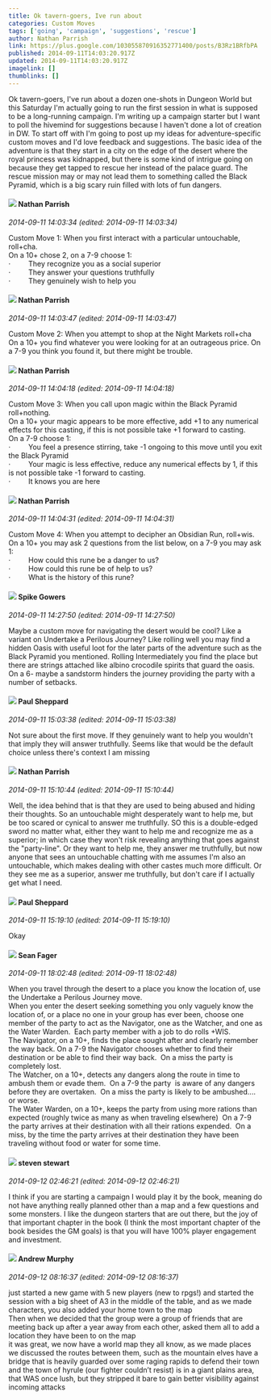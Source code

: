 ```yaml
---
title: Ok tavern-goers, Ive run about
categories: Custom Moves
tags: ['going', 'campaign', 'suggestions', 'rescue']
author: Nathan Parrish
link: https://plus.google.com/103055870916352771400/posts/B3Rz1BRfbPA
published: 2014-09-11T14:03:20.917Z
updated: 2014-09-11T14:03:20.917Z
imagelink: []
thumblinks: []
---
```


Ok tavern-goers, I&#39;ve run about a dozen one-shots in Dungeon World but this Saturday I&#39;m actually going to run the first session in what is supposed to be a long-running campaign. I&#39;m writing up a campaign starter but I want to poll the hivemind for suggestions because I haven&#39;t done a lot of creation in DW. To start off with I&#39;m going to post up my ideas for adventure-specific custom moves and I&#39;d love feedback and suggestions. The basic idea of the adventure is that they start in a city on the edge of the desert where the royal princess was kidnapped, but there is some kind of intrigue going on because they get tapped to rescue her instead of the palace guard. The rescue mission may or may not lead them to something called the Black Pyramid, which is a big scary ruin filled with lots of fun dangers.
<div id='comment z13ywbloevj1hl11w22wgfeqgyeddtkrf04'>
  <h4><img src='{{site.baseurl}}//images/avatars/103055870916352771400_photo.jpg'> Nathan Parrish</h4>
      <p><cite>2014-09-11 14:03:34 (edited: 2014-09-11 14:03:34)</cite></p>
        <p>Custom Move 1: When you first interact with a particular untouchable, roll+cha.<br />On a 10+ chose 2, on a 7-9 choose 1:<br />·         They recognize you as a social superior<br />·         They answer your questions truthfully<br />·         They genuinely wish to help you</p>
</div>
        

<div id='comment z13ywbloevj1hl11w22wgfeqgyeddtkrf04'>
  <h4><img src='{{site.baseurl}}//images/avatars/103055870916352771400_photo.jpg'> Nathan Parrish</h4>
      <p><cite>2014-09-11 14:03:47 (edited: 2014-09-11 14:03:47)</cite></p>
        <p>Custom Move 2: When you attempt to shop at the Night Markets roll+cha<br />On a 10+ you find whatever you were looking for at an outrageous price. On a 7-9 you think you found it, but there might be trouble.</p>
</div>
        

<div id='comment z13ywbloevj1hl11w22wgfeqgyeddtkrf04'>
  <h4><img src='{{site.baseurl}}//images/avatars/103055870916352771400_photo.jpg'> Nathan Parrish</h4>
      <p><cite>2014-09-11 14:04:18 (edited: 2014-09-11 14:04:18)</cite></p>
        <p>Custom Move 3: When you call upon magic within the Black Pyramid roll+nothing.<br />On a 10+ your magic appears to be more effective, add +1 to any numerical effects for this casting, if this is not possible take +1 forward to casting.<br />On a 7-9 choose 1:<br />·         You feel a presence stirring, take -1 ongoing to this move until you exit the Black Pyramid<br />·         Your magic is less effective, reduce any numerical effects by 1, if this is not possible take -1 forward to casting.<br />·         It knows you are here</p>
</div>
        

<div id='comment z13ywbloevj1hl11w22wgfeqgyeddtkrf04'>
  <h4><img src='{{site.baseurl}}//images/avatars/103055870916352771400_photo.jpg'> Nathan Parrish</h4>
      <p><cite>2014-09-11 14:04:31 (edited: 2014-09-11 14:04:31)</cite></p>
        <p>Custom Move 4: When you attempt to decipher an Obsidian Run, roll+wis.<br />On a 10+ you may ask 2 questions from the list below, on a 7-9 you may ask 1:<br />·         How could this rune be a danger to us?<br />·         How could this rune be of help to us?<br />·         What is the history of this rune?</p>
</div>
        

<div id='comment z13ywbloevj1hl11w22wgfeqgyeddtkrf04'>
  <h4><img src='{{site.baseurl}}//images/avatars/105661963793197538310_photo.jpg'> Spike Gowers</h4>
      <p><cite>2014-09-11 14:27:50 (edited: 2014-09-11 14:27:50)</cite></p>
        <p>Maybe a custom move for navigating the desert would be cool? Like a variant on Undertake a Perilous Journey? Like rolling well you may find a hidden Oasis with useful loot for the later parts of the adventure such as the Black Pyramid you mentioned. Rolling Intermediately you find the place but there are strings attached like albino crocodile spirits that guard the oasis. On a 6- maybe a sandstorm hinders the journey providing the party with a number of setbacks. </p>
</div>
        

<div id='comment z13ywbloevj1hl11w22wgfeqgyeddtkrf04'>
  <h4><img src='{{site.baseurl}}//images/avatars/104270786361487360726_photo.jpg'> Paul Sheppard</h4>
      <p><cite>2014-09-11 15:03:38 (edited: 2014-09-11 15:03:38)</cite></p>
        <p>Not sure about the first move. If they genuinely want to help you wouldn&#39;t that imply they will answer truthfully. Seems like that would be the default choice unless there&#39;s context I am missing</p>
</div>
        

<div id='comment z13ywbloevj1hl11w22wgfeqgyeddtkrf04'>
  <h4><img src='{{site.baseurl}}//images/avatars/103055870916352771400_photo.jpg'> Nathan Parrish</h4>
      <p><cite>2014-09-11 15:10:44 (edited: 2014-09-11 15:10:44)</cite></p>
        <p>Well, the idea behind that is that they are used to being abused and hiding their thoughts. So an untouchable might desperately want to help me, but be too scared or cynical to answer me truthfully. SO this is a double-edged sword no matter what, either they want to help me and recognize me as a superior; in which case they won&#39;t risk revealing anything that goes against the &quot;party-line&quot;. Or they want to help me, they answer me truthfully, but now anyone that sees an untouchable chatting with me assumes I&#39;m also an untouchable, which makes dealing with other castes much more difficult. Or they see me as a superior, answer me truthfully, but don&#39;t care if I actually get what I need.</p>
</div>
        

<div id='comment z13ywbloevj1hl11w22wgfeqgyeddtkrf04'>
  <h4><img src='{{site.baseurl}}//images/avatars/104270786361487360726_photo.jpg'> Paul Sheppard</h4>
      <p><cite>2014-09-11 15:19:10 (edited: 2014-09-11 15:19:10)</cite></p>
        <p>Okay</p>
</div>
        

<div id='comment z13ywbloevj1hl11w22wgfeqgyeddtkrf04'>
  <h4><img src='{{site.baseurl}}//images/avatars/109957662124279661127_photo.jpg'> Sean Fager</h4>
      <p><cite>2014-09-11 18:02:48 (edited: 2014-09-11 18:02:48)</cite></p>
        <p>When you travel through the desert to a place you know the location of, use the Undertake a Perilous Journey move. <br />When you enter the desert seeking something you only vaguely know the location of, or a place no one in your group has ever been, choose one member of the party to act as the Navigator, one as the Watcher, and one as the Water Warden.  Each party member with a job to do rolls +WIS. <br />The Navigator, on a 10+, finds the place sought after and clearly remember the way back. On a 7-9 the Navigator chooses whether to find their destination or be able to find their way back.  On a miss the party is completely lost.<br />The Watcher, on a 10+, detects any dangers along the route in time to ambush them or evade them.  On a 7-9 the party  is aware of any dangers before they are overtaken.  On a miss the party is likely to be ambushed.... or worse.<br />The Water Warden, on a 10+, keeps the party from using more rations than expected (roughly twice as many as when traveling elsewhere)  On a 7-9 the party arrives at their destination with all their rations expended.  On a miss, by the time the party arrives at their destination they have been traveling without food or water for some time.</p>
</div>
        

<div id='comment z13ywbloevj1hl11w22wgfeqgyeddtkrf04'>
  <h4><img src='{{site.baseurl}}//images/avatars/101845816313183575681_photo.jpg'> steven stewart</h4>
      <p><cite>2014-09-12 02:46:21 (edited: 2014-09-12 02:46:21)</cite></p>
        <p>I think if you are starting a campaign I would play it by the book, meaning do not have anything really planned other than a map and a few questions and some monsters. I like the dungeon starters that are out there, but the joy of that important chapter in the book (I think the most important chapter of the book besides the GM goals) is that you will have 100% player engagement and investment.</p>
</div>
        

<div id='comment z13ywbloevj1hl11w22wgfeqgyeddtkrf04'>
  <h4><img src='{{site.baseurl}}//images/avatars/109015870893735836823_photo.jpg'> Andrew Murphy</h4>
      <p><cite>2014-09-12 08:16:37 (edited: 2014-09-12 08:16:37)</cite></p>
        <p>just started a new game with 5 new players (new to rpgs!) and started the session with a big sheet of A3 in the middle of the table, and as we made characters, you also added your home town to the map<br />Then when we decided that the group were a group of friends that are meeting back up after a year away from each other, asked them all to add a location they have been to on the map<br />it was great, we now have a world map they all know, as we made places we discussed the routes between them, such as the mountain elves have a bridge that is heavily guarded over some raging rapids to defend their town<br />and the town of hyrule (our fighter couldn’t resist) is in a giant plains area, that WAS once lush, but they stripped it bare to gain better visibility against incoming attacks</p>
</div>
        